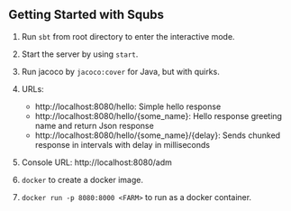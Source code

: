 Getting Started with Squbs
--------------------------

1. Run `sbt` from root directory to enter the interactive mode.

2. Start the server by using `start`.

3. Run jacoco by `jacoco:cover` for Java, but with quirks.

5. URLs:
   * http://localhost:8080/hello: Simple hello response
   * http://localhost:8080/hello/{some_name}: Hello response greeting name and return Json response
   * http://localhost:8080/hello/{some_name}/{delay}: Sends chunked response in intervals with delay in milliseconds

6. Console URL: http://localhost:8080/adm

7. `docker` to create a docker image.

8. `docker run -p 8080:8000 <FARM>` to run as a docker container.
